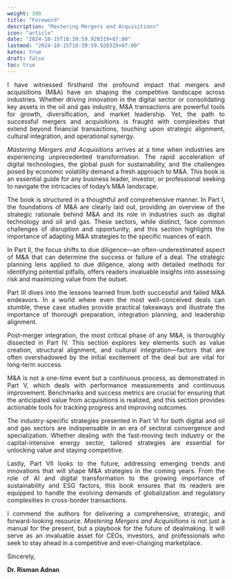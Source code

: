 ```yaml
---
weight: 300
title: "Foreword"
description: "Mastering Mergers and Acquisitions"
icon: "article"
date: "2024-10-15T18:39:59.920319+07:00"
lastmod: "2024-10-15T18:39:59.920329+07:00"
katex: true
draft: false
toc: true
---
```

<p style="text-align: justify;">
I have witnessed firsthand the profound impact that mergers and acquisitions (M&A) have on shaping the competitive landscape across industries. Whether driving innovation in the digital sector or consolidating key assets in the oil and gas industry, M&A transactions are powerful tools for growth, diversification, and market leadership. Yet, the path to successful mergers and acquisitions is fraught with complexities that extend beyond financial transactions, touching upon strategic alignment, cultural integration, and operational synergy.
</p>

<p style="text-align: justify;">
<em>Mastering Mergers and Acquisitions</em> arrives at a time when industries are experiencing unprecedented transformation. The rapid acceleration of digital technologies, the global push for sustainability, and the challenges posed by economic volatility demand a fresh approach to M&A. This book is an essential guide for any business leader, investor, or professional seeking to navigate the intricacies of today’s M&A landscape.
</p>

<p style="text-align: justify;">
The book is structured in a thoughtful and comprehensive manner. In Part I, the foundations of M&A are clearly laid out, providing an overview of the strategic rationale behind M&A and its role in industries such as digital technology and oil and gas. These sectors, while distinct, face common challenges of disruption and opportunity, and this section highlights the importance of adapting M&A strategies to the specific nuances of each.
</p>

<p style="text-align: justify;">
In Part II, the focus shifts to due diligence—an often-underestimated aspect of M&A that can determine the success or failure of a deal. The strategic planning lens applied to due diligence, along with detailed methods for identifying potential pitfalls, offers readers invaluable insights into assessing risk and maximizing value from the outset.
</p>

<p style="text-align: justify;">
Part III dives into the lessons learned from both successful and failed M&A endeavors. In a world where even the most well-conceived deals can stumble, these case studies provide practical takeaways and illustrate the importance of thorough preparation, integration planning, and leadership alignment.
</p>

<p style="text-align: justify;">
Post-merger integration, the most critical phase of any M&A, is thoroughly dissected in Part IV. This section explores key elements such as value creation, structural alignment, and cultural integration—factors that are often overshadowed by the initial excitement of the deal but are vital for long-term success.
</p>

<p style="text-align: justify;">
M&A is not a one-time event but a continuous process, as demonstrated in Part V, which deals with performance measurements and continuous improvement. Benchmarks and success metrics are crucial for ensuring that the anticipated value from acquisitions is realized, and this section provides actionable tools for tracking progress and improving outcomes.
</p>

<p style="text-align: justify;">
The industry-specific strategies presented in Part VI for both digital and oil and gas sectors are indispensable in an era of sectoral convergence and specialization. Whether dealing with the fast-moving tech industry or the capital-intensive energy sector, tailored strategies are essential for unlocking value and staying competitive.
</p>

<p style="text-align: justify;">
Lastly, Part VII looks to the future, addressing emerging trends and innovations that will shape M&A strategies in the coming years. From the role of AI and digital transformation to the growing importance of sustainability and ESG factors, this book ensures that its readers are equipped to handle the evolving demands of globalization and regulatory complexities in cross-border transactions.
</p>

<p style="text-align: justify;">
I commend the authors for delivering a comprehensive, strategic, and forward-looking resource. <em>Mastering Mergers and Acquisitions</em> is not just a manual for the present, but a playbook for the future of dealmaking. It will serve as an invaluable asset for CEOs, investors, and professionals who seek to stay ahead in a competitive and ever-changing marketplace.
</p>

<p style="text-align: justify;">
Sincerely,
</p>

<p style="text-align: justify;">
<strong>Dr. Risman Adnan</strong>
</p>

